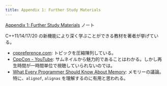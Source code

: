 ```yaml
---
title: Appendix 1: Further Study Materials
---
```


[Appendix 1: Further Study Materials](https://changkun.de/modern-cpp/en-us/appendix1/)
ノート

C++11/14/17/20 の新機能により深く学ぶことができる教材を著者が挙げている。

* [cppreference.com](https://en.cppreference.com/w): トピックを圧縮陳列している。
* [CppCon - YouTube](https://www.youtube.com/user/CppCon/videos):
  サムネイルから魅力的であることはわかる。しかし再生時間が一時間単位で視聴していられないのでは。
* [What Every Programmer Should Know About Memory](https://people.freebsd.org/~lstewart/articles/cpumemory.pdf):
  メモリーの議論。特に、`alignof`, `alignas` を理解するのに有用と思われる。
